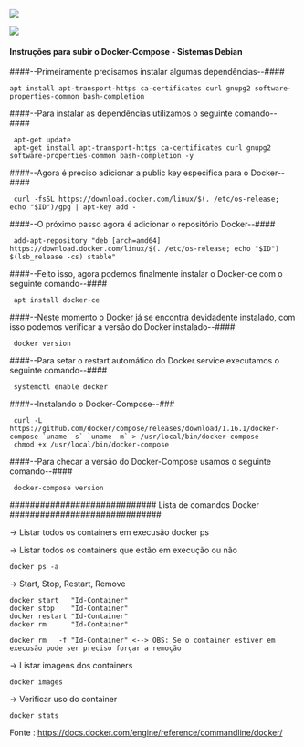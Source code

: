 ![](https://upload.wikimedia.org/wikipedia/commons/thumb/4/4e/Docker_%28container_engine%29_logo.svg/320px-Docker_%28container_engine%29_logo.svg.png)


![](https://grafana.com/static/assets/internal/grafana_logo-web-white-text.svg)

#### Instruções para subir o Docker-Compose - Sistemas Debian ####

####--Primeiramente precisamos instalar algumas dependências--####

    apt install apt-transport-https ca-certificates curl gnupg2 software-properties-common bash-completion
    
####--Para instalar as dependências utilizamos o seguinte comando--####

     apt-get update                                                                                                
     apt-get install apt-transport-https ca-certificates curl gnupg2 software-properties-common bash-completion -y 
     
####--Agora é preciso adicionar a public key especifica para o Docker--####

     curl -fsSL https://download.docker.com/linux/$(. /etc/os-release; echo "$ID")/gpg | apt-key add -    
    
####--O próximo passo agora é adicionar o repositório Docker--####

     add-apt-repository "deb [arch=amd64] https://download.docker.com/linux/$(. /etc/os-release; echo "$ID") $(lsb_release -cs) stable" 
    
####--Feito isso, agora podemos finalmente instalar o Docker-ce com o seguinte comando--####

     apt install docker-ce 
    

####--Neste momento o Docker já se encontra devidadente instalado, com isso podemos verificar a versão do Docker instalado--####

     docker version 

####--Para setar o restart automático do Docker.service executamos o seguinte comando--####

     systemctl enable docker 
   
####--Instalando o Docker-Compose--###

     curl -L https://github.com/docker/compose/releases/download/1.16.1/docker-compose-`uname -s`-`uname -m` > /usr/local/bin/docker-compose 
     chmod +x /usr/local/bin/docker-compose                                                                                                  

####--Para checar a versão do Docker-Compose usamos o seguinte comando--####

     docker-compose version 


############################# Lista de comandos Docker ##############################

-> Listar todos os containers em execusão 
    docker ps
    
-> Listar todos os containers que estão em execução ou não
    
    docker ps -a
    
-> Start, Stop, Restart, Remove
    
    docker start   "Id-Container"
    docker stop    "Id-Container"
    docker restart "Id-Container"
    docker rm      "Id-Container"
    
    docker rm   -f "Id-Container" <--> OBS: Se o container estiver em execusão pode ser preciso forçar a remoção
    
-> Listar imagens dos containers

    docker images
    
-> Verificar uso do container
    
    docker stats


Fonte : https://docs.docker.com/engine/reference/commandline/docker/
